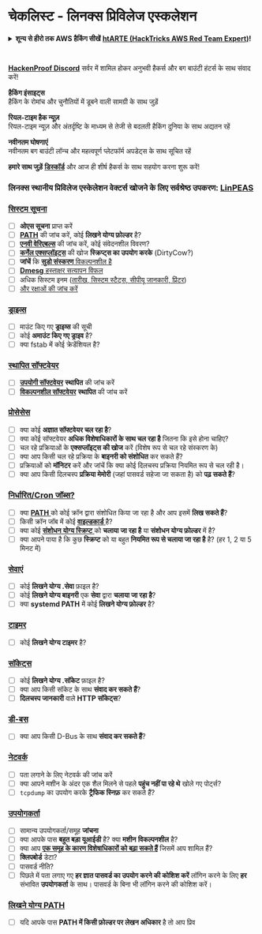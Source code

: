 # चेकलिस्ट - लिनक्स प्रिविलेज एस्कलेशन

<details>

<summary><strong>शून्य से हीरो तक AWS हैकिंग सीखें</strong> <a href="https://training.hacktricks.xyz/courses/arte"><strong>htARTE (HackTricks AWS Red Team Expert)</strong></a><strong>!</strong></summary>

HackTricks का समर्थन करने के अन्य तरीके:

* अगर आप अपनी **कंपनी का विज्ञापन HackTricks में देखना चाहते हैं** या **HackTricks को PDF में डाउनलोड करना चाहते हैं** तो [**सब्सक्रिप्शन प्लान्स**](https://github.com/sponsors/carlospolop) देखें!
* [**आधिकारिक PEASS & HackTricks स्वैग**](https://peass.creator-spring.com) प्राप्त करें
* [**The PEASS Family**](https://opensea.io/collection/the-peass-family) की खोज करें, हमारा विशेष [**NFTs**](https://opensea.io/collection/the-peass-family) संग्रह
* **हमारे साथ जुड़ें** 💬 [**डिस्कॉर्ड समूह**](https://discord.gg/hRep4RUj7f) या [**टेलीग्राम समूह**](https://t.me/peass) में शामिल हों या हमें **ट्विटर** 🐦 [**@hacktricks_live**](https://twitter.com/hacktricks_live)** पर फॉलो** करें।
* **अपने हैकिंग ट्रिक्स साझा करें** द्वारा PRs सबमिट करके [**HackTricks**](https://github.com/carlospolop/hacktricks) और [**HackTricks Cloud**](https://github.com/carlospolop/hacktricks-cloud) github repos में।

</details>

<figure><img src="../.gitbook/assets/image (7) (2).png" alt=""><figcaption></figcaption></figure>

<figure><img src="../../.gitbook/assets/image (1) (3) (1).png" alt=""><figcaption></figcaption></figure>

[**HackenProof Discord**](https://discord.com/invite/N3FrSbmwdy) सर्वर में शामिल होकर अनुभवी हैकर्स और बग बाउंटी हंटर्स के साथ संवाद करें!

**हैकिंग इंसाइट्स**\
हैकिंग के रोमांच और चुनौतियों में डूबने वाली सामग्री के साथ जुड़ें

**रियल-टाइम हैक न्यूज़**\
रियल-टाइम न्यूज़ और अंतर्दृष्टि के माध्यम से तेजी से बदलती हैकिंग दुनिया के साथ अद्यतन रहें

**नवीनतम घोषणाएं**\
नवीनतम बग बाउंटी लॉन्च और महत्वपूर्ण प्लेटफॉर्म अपडेट्स के साथ सूचित रहें

**हमारे साथ जुड़ें** [**डिस्कॉर्ड**](https://discord.com/invite/N3FrSbmwdy) और आज ही शीर्ष हैकर्स के साथ सहयोग करना शुरू करें!

### **लिनक्स स्थानीय प्रिविलेज एस्केलेशन वेक्टर्स खोजने के लिए सर्वश्रेष्ठ उपकरण:** [**LinPEAS**](https://github.com/carlospolop/privilege-escalation-awesome-scripts-suite/tree/master/linPEAS)

### [सिस्टम सूचना](privilege-escalation/#system-information)

* [ ] **ओएस सूचना** प्राप्त करें
* [ ] [**PATH**](privilege-escalation/#path) की जांच करें, कोई **लिखने योग्य फ़ोल्डर** है?
* [ ] [**एनवी वेरिएबल्स**](privilege-escalation/#env-info) की जांच करें, कोई संवेदनशील विवरण?
* [ ] [**कर्नेल एक्सप्लॉइट्स**](privilege-escalation/#kernel-exploits) की खोज **स्क्रिप्ट्स का उपयोग करके** (DirtyCow?)
* [ ] **जांचें** कि [**सुडो संस्करण** विकल्पनशील है](privilege-escalation/#sudo-version)
* [ ] [**Dmesg** हस्ताक्षर सत्यापन विफल](privilege-escalation/#dmesg-signature-verification-failed)
* [ ] अधिक सिस्टम इनम ([तारीख, सिस्टम स्टैट्स, सीपीयू जानकारी, प्रिंटर](privilege-escalation/#more-system-enumeration))
* [ ] [और रक्षाओं की जांच करें](privilege-escalation/#enumerate-possible-defenses)

### [ड्राइव्स](privilege-escalation/#drives)

* [ ] माउंट किए गए **ड्राइव्स** की सूची
* [ ] कोई **अमाउंट किए गए ड्राइव** है?
* [ ] क्या fstab में कोई क्रेडेंशियल है?

### [**स्थापित सॉफ्टवेयर**](privilege-escalation/#installed-software)

* [ ] [**उपयोगी सॉफ्टवेयर**](privilege-escalation/#useful-software) **स्थापित** की जांच करें
* [ ] [**विकल्पनशील सॉफ्टवेयर**](privilege-escalation/#vulnerable-software-installed) **स्थापित** की जांच करें

### [प्रोसेसेस](privilege-escalation/#processes)

* [ ] क्या कोई **अज्ञात सॉफ्टवेयर चल रहा है**?
* [ ] क्या कोई सॉफ्टवेयर **अधिक विशेषाधिकारों के साथ चल रहा है** जितना कि इसे होना चाहिए?
* [ ] चल रहे प्रक्रियाओं के **एक्सप्लॉइट्स की खोज** करें (विशेष रूप से चल रहे संस्करण के)
* [ ] क्या आप किसी चल रहे प्रक्रिया के **बाइनरी को संशोधित** कर सकते हैं?
* [ ] प्रक्रियाओं को **मॉनिटर** करें और जांचें कि क्या कोई दिलचस्प प्रक्रिया नियमित रूप से चल रही है।
* [ ] क्या आप किसी दिलचस्प **प्रक्रिया मेमोरी** (जहां पासवर्ड सहेजा जा सकता है) को **पढ़ सकते हैं**?

### [निर्धारित/Cron जॉब्स?](privilege-escalation/#scheduled-jobs)

* [ ] क्या [**PATH** ](privilege-escalation/#cron-path)को कोई क्रॉन द्वारा संशोधित किया जा रहा है और आप इसमें **लिख सकते हैं**?
* [ ] किसी क्रॉन जॉब में कोई [**वाइल्डकार्ड** ](privilege-escalation/#cron-using-a-script-with-a-wildcard-wildcard-injection)है?
* [ ] क्या कोई [**संशोधन योग्य स्क्रिप्ट** ](privilege-escalation/#cron-script-overwriting-and-symlink)को **चलाया जा रहा है** या **संशोधन योग्य फ़ोल्डर** में है?
* [ ] क्या आपने पाया है कि कुछ **स्क्रिप्ट** को या बहुत **नियमित रूप से चलाया जा रहा है** है? (हर 1, 2 या 5 मिनट में)

### [सेवाएं](privilege-escalation/#services)

* [ ] कोई **लिखने योग्य .सेवा** फ़ाइल है?
* [ ] कोई **लिखने योग्य बाइनरी** एक **सेवा** द्वारा **चलाया जा रहा है**?
* [ ] क्या **systemd PATH** में कोई **लिखने योग्य फ़ोल्डर** है?

### [टाइमर](privilege-escalation/#timers)

* [ ] कोई **लिखने योग्य टाइमर** है?

### [सॉकेट्स](privilege-escalation/#sockets)

* [ ] कोई **लिखने योग्य .सॉकेट** फ़ाइल है?
* [ ] क्या आप किसी सॉकेट के साथ **संवाद कर सकते हैं**?
* [ ] **दिलचस्प जानकारी** वाले **HTTP सॉकेट्स**?

### [डी-बस](privilege-escalation/#d-bus)

* [ ] क्या आप किसी D-Bus के साथ **संवाद कर सकते हैं**?

### [नेटवर्क](privilege-escalation/#network)

* [ ] पता लगाने के लिए नेटवर्क की जांच करें
* [ ] क्या आपने मशीन के अंदर एक शैल मिलने से पहले **पहुंच नहीं पा रहे थे** खोले गए पोर्ट्स?
* [ ] `tcpdump` का उपयोग करके **ट्रैफिक स्निफ़** कर सकते हैं?

### [उपयोगकर्ता](privilege-escalation/#users)

* [ ] सामान्य उपयोगकर्ता/समूह **जांचना**
* [ ] क्या आपके पास **बहुत बड़ा यूआईडी** है? क्या **मशीन** **विकल्पनशील** है?
* [ ] क्या आप [**एक समूह के कारण विशेषाधिकारों को बढ़ा सकते हैं**](privilege-escalation/interesting-groups-linux-pe/) जिसमें आप शामिल हैं?
* [ ] **क्लिपबोर्ड** डेटा?
* [ ] पासवर्ड नीति?
* [ ] पिछले में पता लगाए गए **हर ज्ञात पासवर्ड का उपयोग करने की कोशिश करें** लॉगिन करने के लिए **हर** संभावित **उपयोगकर्ता** के साथ। पासवर्ड के बिना भी लॉगिन करने की कोशिश करें।

### [लिखने योग्य PATH](privilege-escalation/#writable-path-abuses)

* [ ] यदि आपके पास **PATH में किसी फ़ोल्डर पर लेखन अधिकार** है तो आप प्रिव

